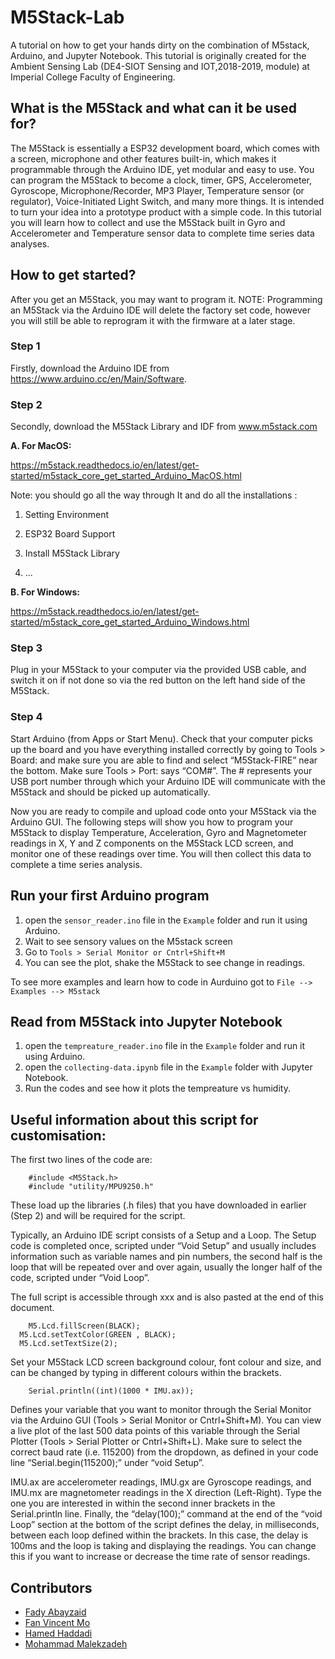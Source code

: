 # M5Stack-Lab
A tutorial on how to get your hands dirty on the combination of M5stack, Arduino, and Jupyter Notebook. This tutorial is originally created for the Ambient Sensing Lab (DE4-SIOT Sensing and IOT,2018-2019, module) at Imperial College Faculty of Engineering.

## What is the M5Stack and what can it be used for?

The M5Stack is essentially a ESP32 development board, which comes with a screen, microphone and other features built-in, which makes it programmable through the Arduino IDE, yet modular and easy to use.
You can program the M5Stack to become a clock, timer, GPS, Accelerometer, Gyroscope, Microphone/Recorder, MP3 Player, Temperature sensor (or regulator), Voice-Initiated Light Switch, and many more things. It is intended to turn your idea into a prototype product with a simple code. 
In this tutorial you will learn how to collect and use the M5Stack built in Gyro and Accelerometer and Temperature sensor data to complete time series data analyses.

## How to get started?

After you get an M5Stack, you may want to program it. NOTE: Programming an M5Stack via the Arduino IDE will delete the factory set code, however you will still be able to reprogram it with the firmware at a later stage.

### Step 1

Firstly, download the Arduino IDE from https://www.arduino.cc/en/Main/Software.

### Step 2

Secondly, download the M5Stack Library and IDF from www.m5stack.com

  **A. For MacOS:**
  
  https://m5stack.readthedocs.io/en/latest/get-started/m5stack_core_get_started_Arduino_MacOS.html
  
  Note: you should go all the way through It and do all the installations :
  
  1)	Setting Environment
  
  2)	ESP32 Board Support
  
  3)	Install M5Stack Library
  
  4)  ...
  
  **B. For Windows:**
  
  https://m5stack.readthedocs.io/en/latest/get-started/m5stack_core_get_started_Arduino_Windows.html

### Step 3

Plug in your M5Stack to your computer via the provided USB cable, and switch it on if not done so via the red button on the left hand side of the M5Stack. 

### Step 4

Start Arduino (from Apps or Start Menu). Check that your computer picks up the board and you have everything installed correctly by going to Tools > Board: and make sure you are able to find and select “M5Stack-FIRE” near the bottom. Make sure Tools > Port: says “COM#”. The # represents your USB port number through which your Arduino IDE will communicate with the M5Stack and should be picked up automatically.

Now you are ready to compile and upload code onto your M5Stack via the Arduino GUI. The following steps will show you how to program your M5Stack to display Temperature, Acceleration, Gyro and Magnetometer readings in X, Y and Z components on the M5Stack LCD screen, and monitor one of these readings over time. You will then collect this data to complete a time series analysis.

## Run your first Arduino program

1. open  the `sensor_reader.ino` file in the `Example` folder and  run it using Arduino.
2. Wait to see sensory values on the M5stack screen
3. Go to `Tools > Serial Monitor or Cntrl+Shift+M`
4. You can see the plot, shake the M5Stack to see change in readings.

To see more examples and learn how to code in Aurduino got to `File --> Examples --> M5stack`

## Read from M5Stack into Jupyter Notebook
1. open  the `tempreature_reader.ino` file in the `Example` folder and run it using Arduino.
2. open  the `collecting-data.ipynb` file in the `Example` folder with Jupyter Notebook.
3. Run the codes and see how it plots the tempreature vs humidity.


## Useful information about this script for customisation:

The first two lines of the code are:

```
	#include <M5Stack.h>  
	#include "utility/MPU9250.h"
```

These load up the libraries (.h files) that you have downloaded in earlier (Step 2) and will be required for the script.

Typically, an Arduino IDE script consists of a Setup and a Loop. The Setup code is completed once, scripted under “Void Setup” and usually includes information such as variable names and pin numbers, the second half is the loop that will be repeated over and over again, usually the longer half of the code, scripted under “Void Loop”.

The full script is accessible through xxx and is also pasted at the end of this document.

```
	M5.Lcd.fillScreen(BLACK);
  M5.Lcd.setTextColor(GREEN , BLACK);
  M5.Lcd.setTextSize(2);
```

Set your M5Stack LCD screen background colour, font colour and size, and can be changed by typing in different colours within the brackets.

```
	Serial.println((int)(1000 * IMU.ax));
```

Defines your variable that you want to monitor through the Serial Monitor via the Arduino GUI (Tools > Serial Monitor or Cntrl+Shift+M). You can view a live plot of the last 500 data points of this variable through the Serial Plotter (Tools > Serial Plotter or Cntrl+Shift+L). Make sure to select the correct baud rate (i.e. 115200) from the dropdown, as defined in your code line “Serial.begin(115200);” under “void Setup”.

IMU.ax are accelerometer readings, IMU.gx are Gyroscope readings, and IMU.mx are magnetometer readings in the X direction (Left-Right). Type the one you are interested in within the second inner brackets in the Serial.println line. 
Finally, the “delay(100);” command at the end of the “void Loop” section at the bottom of the script defines the delay, in milliseconds, between each loop defined within the brackets. In this case, the delay is 100ms and the loop is taking and displaying the readings. You can change this if you want to increase or decrease the time rate of sensor readings.




## Contributors 
* [Fady Abayzaid](https://www.imperial.ac.uk/design-engineering/research/human-performance-and-experience/extreme-conditions-lab-ecl/)
* [Fan Vincent Mo](https://mofanv.github.io/)
* [Hamed Haddadi](https://haddadi.github.io/)
* [Mohammad Malekzadeh](https://mmalekzadeh.github.io/)
